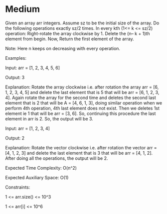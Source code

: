 # Medium

Given an array arr integers. Assume sz to be the initial size of the array. Do the following operations exactly sz/2 times. In every kth (1<= k <= sz/2) operation:
Right-rotate the array clockwise by 1.
Delete the (n– k + 1)th element from begin.
Now, Return the first element of the array.

Note: Here n keeps on decreasing with every operation.

Examples:

Input: arr = [1, 2, 3, 4, 5, 6]

Output: 3

Explanation: Rotate the array clockwise i.e. after rotation the array arr = [6, 1, 2, 3, 4, 5] and delete the last element that is 5 that will be arr = [6, 1, 2, 3, 4]. Again rotate the array for the second time and deletes the second last element that is 2 that will be A = [4, 6, 1, 3], doing similar operation when we perform 4th operation, 4th last element does not exist. Then we deletes 1st element ie 1 that will be arr = [3, 6]. So, continuing this procedure the last element in arr is 2. So, the output will be 3.

Input: arr = [1, 2, 3, 4]

Output: 2

Explanation: Rotate the vector clockwise i.e. after rotation the vector arr = [4, 1, 2, 3] and delete the last element that is 3 that will be arr = [4, 1, 2]. After doing all the operations, the output will be 2.


Expected Time Complexity: O(n^2)

Expected Auxiliary Space: O(1)

Constraints:

1 <= arr.size() <= 10^3

1 <= arr[i] <= 10^6
